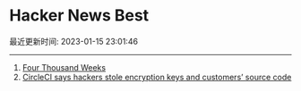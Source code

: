 # Hacker News Best

最近更新时间: 2023-01-15 23:01:46

--- 
1. [Four Thousand Weeks](https://leebyron.com/4000/) 
2. [CircleCI says hackers stole encryption keys and customers’ source code](https://techcrunch.com/2023/01/14/circleci-hackers-stole-customer-source-code/) 

